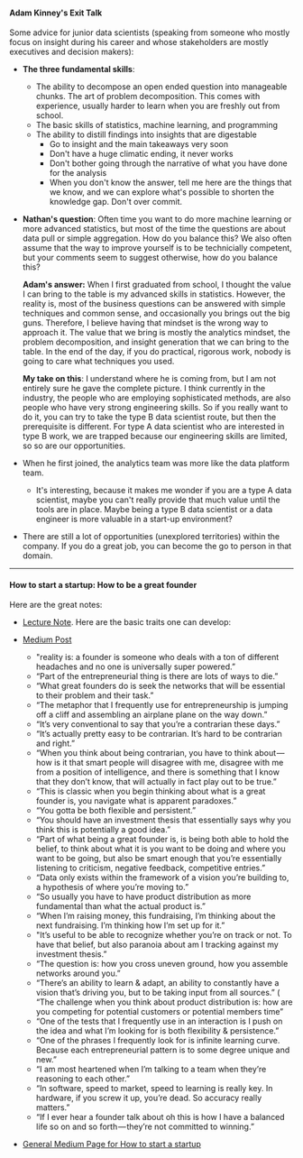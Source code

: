 #### Adam Kinney's Exit Talk

Some advice for junior data scientists (speaking from someone who mostly focus on insight during his career and whose stakeholders are mostly executives and decision makers):

* **The three fundamental skills**:
	* The ability to decompose an open ended question into manageable chunks. The art of problem decomposition. This comes with experience, usually harder to learn when you are freshly out from school. 
	* The basic skills of statistics, machine learning, and programming
	* The ability to distill findings into insights that are digestable
		* Go to insight and the main takeaways very soon
		* Don't have a huge climatic ending, it never works
		* Don't bother going through the narrative of what you have done for the analysis
		* When you don't know the answer, tell me here are the things that we know, and we can explore what's possible to shorten the knowledge gap. Don't over commit.


* **Nathan's question**: Often time you want to do more machine learning or more advanced statistics, but most of the time the questions are about data pull or simple aggregation. How do you balance this? We also often assume that the way to improve yourself is to be technicially competent, but your comments seem to suggest otherwise, how do you balance this?

	**Adam's answer:** When I first graduated from school, I thought the value I can bring to the table is my advanced skills in statistics. However, the reality is, most of the business questions can be answered with simple techniques and common sense, and occasionally you brings out the big guns. Therefore, I believe having that mindset is the wrong way to approach it. The value that we bring is mostly the analytics mindset, the problem decomposition, and insight generation that we can bring to the table. In the end of the day, if you do practical, rigorous work, nobody is going to care what techniques you used.


	**My take on this**: I understand where he is coming from, but I am not entirely sure he gave the complete picture. I think currently in the industry, the people who are employing sophisticated methods, are also people who have very strong engineering skills. So if you really want to do it, you can try to take the type B data scientist route, but then the prerequisite is different. For type A data scientist who are interested in type B work, we are trapped because our engineering skills are limited, so so are our opportunities. 

* When he first joined, the analytics team was more like the data platform team. 
	* It's interesting, because it makes me wonder if you are a type A data scientist, maybe you can't really provide that much value until the tools are in place. Maybe being a type B data scientist or a data engineer is more valuable in a start-up environment?

* There are still a lot of opportunities (unexplored territories) within the company. If you do a great job, you can become the go to person in that domain.

---

#### How to start a startup: How to be a great founder

Here are the great notes:

* [Lecture Note](https://s3.amazonaws.com/lecture_attachments/FMqXkgfXRF68oPqz7jDg_How%20to%20Be%20a%20Great%20Founder.pdf). Here are the basic traits one can develop:

* [Medium Post](https://medium.com/how-to-start-a-startup/26-quotes-reid-hoffman-on-how-to-be-a-great-founder-ff99c713a199)

	* "reality is: a founder is someone who deals with a ton of different headaches and no one is universally super powered.”
	* “Part of the entrepreneurial thing is there are lots of ways to die.”
	* “What great founders do is seek the networks that will be essential to their problem and their task.”
	* “The metaphor that I frequently use for entrepreneurship is jumping off a cliff and assembling an airplane plane on the way down.”
	* “It’s very conventional to say that you’re a contrarian these days.”
	* “It’s actually pretty easy to be contrarian. It’s hard to be contrarian and right.”
	* “When you think about being contrarian, you have to think about — how is it that smart people will disagree with me, disagree with me from a position of intelligence, and there is something that I know that they don’t know, that will actually in fact play out to be true.”
	* “This is classic when you begin thinking about what is a great founder is, you navigate what is apparent paradoxes.”
	* “You gotta be both flexible and persistent.”
	* “You should have an investment thesis that essentially says why you think this is potentially a good idea.”
	* “Part of what being a great founder is, is being both able to hold the belief, to think about what it is you want to be doing and where you want to be going, but also be smart enough that you’re essentially listening to criticism, negative feedback, competitive entries.”
	* “Data only exists within the framework of a vision you’re building to, a hypothesis of where you’re moving to.”
	* “So usually you have to have product distribution as more fundamental than what the actual product is.”
	* “When I’m raising money, this fundraising, I’m thinking about the next fundraising. I’m thinking how I’m set up for it.”
	* "It’s useful to be able to recognize whether you’re on track or not. To have that belief, but also paranoia about am I tracking against my investment thesis.”
	* “The question is: how you cross uneven ground, how you assemble networks around you.”
	* “There’s an ability to learn & adapt, an ability to constantly have a vision that’s driving you, but to be taking input from all sources.”
	( “The challenge when you think about product distribution is: how are you competing for potential customers or potential members time”
	* “One of the tests that I frequently use in an interaction is I push on the idea and what I’m looking for is both flexibility & persistence.”
	* “One of the phrases I frequently look for is infinite learning curve. Because each entrepreneurial pattern is to some degree unique and new.”
	* “I am most heartened when I’m talking to a team when they’re reasoning to each other.”
	* “In software, speed to market, speed to learning is really key. In hardware, if you screw it up, you’re dead. So accuracy really matters.”
	* “If I ever hear a founder talk about oh this is how I have a balanced life so on and so forth — they’re not committed to winning.”

* [General Medium Page for How to start a startup](https://medium.com/how-to-start-a-startup)

